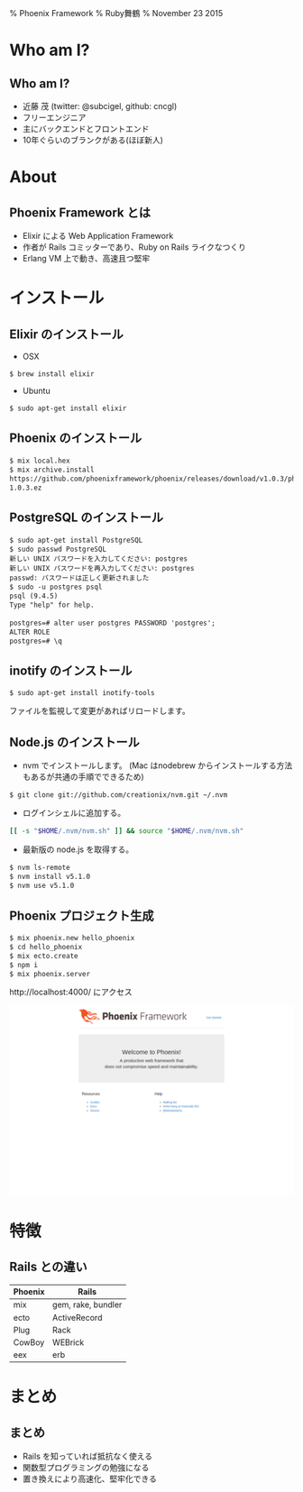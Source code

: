% Phoenix Framework
% Ruby舞鶴
% November 23 2015

# Who am I?

## Who am I?

- 近藤 茂 (twitter: @subcigel, github: cncgl)
- フリーエンジニア
- 主にバックエンドとフロントエンド
- 10年ぐらいのブランクがある(ほぼ新人)

# About

## Phoenix Framework とは

- Elixir による Web Application Framework
- 作者が Rails コミッターであり、Ruby on Rails ライクなつくり
- Erlang VM 上で動き、高速且つ堅牢


# インストール

## Elixir のインストール

- OSX

```
$ brew install elixir
```

- Ubuntu

```
$ sudo apt-get install elixir
```

## Phoenix のインストール

```
$ mix local.hex
$ mix archive.install https://github.com/phoenixframework/phoenix/releases/download/v1.0.3/phoenix_new-1.0.3.ez
```


## PostgreSQL のインストール

```
$ sudo apt-get install PostgreSQL
$ sudo passwd PostgreSQL
新しい UNIX パスワードを入力してください: postgres
新しい UNIX パスワードを再入力してください: postgres
passwd: パスワードは正しく更新されました
$ sudo -u postgres psql
psql (9.4.5)
Type "help" for help.

postgres=# alter user postgres PASSWORD 'postgres';
ALTER ROLE
postgres=# \q
```

## inotify のインストール

```
$ sudo apt-get install inotify-tools
```

ファイルを監視して変更があればリロードします。

## Node.js のインストール

- nvm でインストールします。 (Mac はnodebrew からインストールする方法もあるが共通の手順でできるため)

```
$ git clone git://github.com/creationix/nvm.git ~/.nvm
```
- ログインシェルに追加する。

```bash
[[ -s "$HOME/.nvm/nvm.sh" ]] && source "$HOME/.nvm/nvm.sh"
```
- 最新版の node.js を取得する。

```
$ nvm ls-remote
$ nvm install v5.1.0
$ nvm use v5.1.0
```

## Phoenix プロジェクト生成

```
$ mix phoenix.new hello_phoenix
$ cd hello_phoenix
$ mix ecto.create
$ npm i
$ mix phoenix.server
```
http://localhost:4000/ にアクセス

![](../img/phoenix_welcome.png)


# 特徴

## Rails との違い


| Phoenix | Rails |
|---------|-------|
| mix | gem, rake, bundler |
| ecto | ActiveRecord |
| Plug | Rack |
| CowBoy | WEBrick |
| eex | erb |


# まとめ

## まとめ

- Rails を知っていれば抵抗なく使える
- 関数型プログラミングの勉強になる
- 置き換えにより高速化、堅牢化できる
